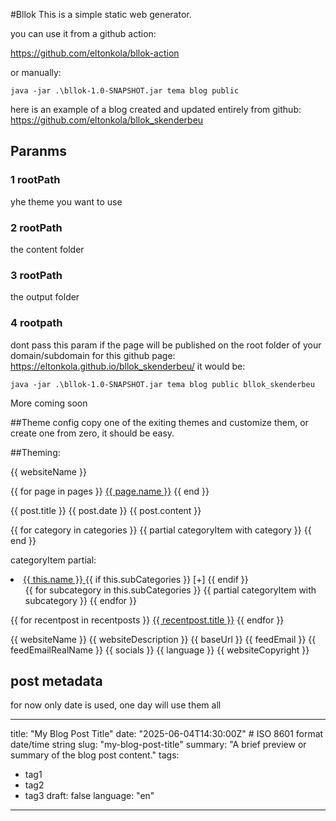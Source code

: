 #Bllok
This is a simple static web generator.

you can use it from a github action:

https://github.com/eltonkola/bllok-action

or manually:
```
java -jar .\bllok-1.0-SNAPSHOT.jar tema blog public
```
here is an example of a blog created and updated entirely from github:
https://github.com/eltonkola/bllok_skenderbeu

## Paranms

### 1 rootPath
yhe theme you want to use
### 2 rootPath
the content folder
### 3 rootPath
the output folder
### 4 rootpath
dont pass this param if the page will be published on the root folder of your domain/subdomain
for this github page: https://eltonkola.github.io/bllok_skenderbeu/ it would be:

```
java -jar .\bllok-1.0-SNAPSHOT.jar tema blog public bllok_skenderbeu
```

More coming soon


##Theme config
copy one of the exiting themes and customize them, or create one from zero, it should be easy.





##Theming:

{{ websiteName }}

{{ for page in pages }}
    <a href="{{ page.link }}">{{ page.name }}</a>
{{ end }}

{{ post.title }}
{{ post.date }}
{{ post.content }}


{{ for category in categories }}
{{ partial categoryItem with category }}
{{ end }}


categoryItem partial:

 <li class="has-children">
    <a href="#" class="category-parent-link">
        {{ this.name }}
    </a> 
    {{ if this.subCategories }}
        <span class="category-toggle">[+]</span>
    {{ endif }}
    <ul>
         {{ for subcategory in this.subCategories }}
            {{ partial categoryItem with subcategory }}
        {{ endfor }}
    </ul>
 </li>


{{ for recentpost in recentposts }}
<a href="{{ recentpost.link }}">{{ recentpost.title }}</a>
{{ endfor }}

{{ websiteName }}
{{ websiteDescription }}
{{ baseUrl }}
{{ feedEmail }}
{{ feedEmailRealName }}
{{ socials }}
{{ language }}
{{ websiteCopyright }}

## post metadata

for now only date is used, one day will use them all

---
title: "My Blog Post Title"
date: "2025-06-04T14:30:00Z"    # ISO 8601 format date/time string
slug: "my-blog-post-title"
summary: "A brief preview or summary of the blog post content."
tags:
- tag1
- tag2
- tag3
draft: false
language: "en"
---

